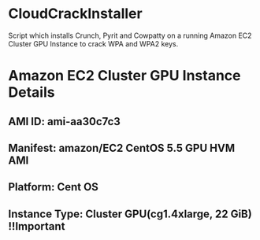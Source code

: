 CloudCrackInstaller
===================

Script which installs Crunch, Pyrit and Cowpatty on a running Amazon EC2 Cluster GPU Instance to crack WPA and WPA2 keys.


# Amazon EC2 Cluster GPU Instance Details

## AMI ID:        ami-aa30c7c3
## Manifest:      amazon/EC2 CentOS 5.5 GPU HVM AMI
## Platform:      Cent OS
## Instance Type: Cluster GPU(cg1.4xlarge, 22 GiB) !!Important